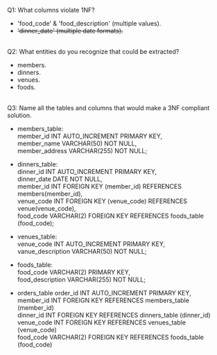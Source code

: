Q1: What columns violate 1NF?

- 'food_code' & 'food_description' (multiple values).
- <del>'dinner_date' (multiple date formats).

<br>
Q2: What entities do you recognize that could be extracted?

- members.
- dinners.
- venues.
- foods.

<br>
Q3: Name all the tables and columns that would make a 3NF compliant solution.

- members_table:<br>
  member_id INT AUTO_INCREMENT PRIMARY KEY,<br>
  member_name VARCHAR(50) NOT NULL,<br>
  member_address VARCHAR(255) NOT NULL;

- dinners_table:<br>
  dinner_id INT AUTO_INCREMENT PRIMARY KEY,<br>
  dinner_date DATE NOT NULL,<br>
  member_id INT FOREIGN KEY (member_id) REFERENCES members(member_id),<br>
  venue_code INT FOREIGN KEY (venue_code) REFERENCES venue(venue_code),<br>
  food_code VARCHAR(2) FOREIGN KEY REFERENCES foods_table (food_code);

- venues_table:<br>
  venue_code INT AUTO_INCREMENT PRIMARY KEY,<br>
  vanue_description VARCHAR(50) NOT NULL;

- foods_table:<br>
  food_code VARCHAR(2) PRIMARY KEY,<br>
  food_description VARCHAR(255) NOT NULL;

- orders_table
  order_id INT AUTO_INCREMENT PRIMARY KEY,<br>
  member_id INT FOREIGN KEY REFERENCES members_table (member_id)<br>
  dinner_id INT FOREIGN KEY REFERENCES dinners_table (dinner_id)<br>
  venue_code INT FOREIGN KEY REFERENCES venues_table (venue_code)<br>
  food_code VARCHAR(2) FOREIGN KEY REFERENCES foods_table (food_code)
